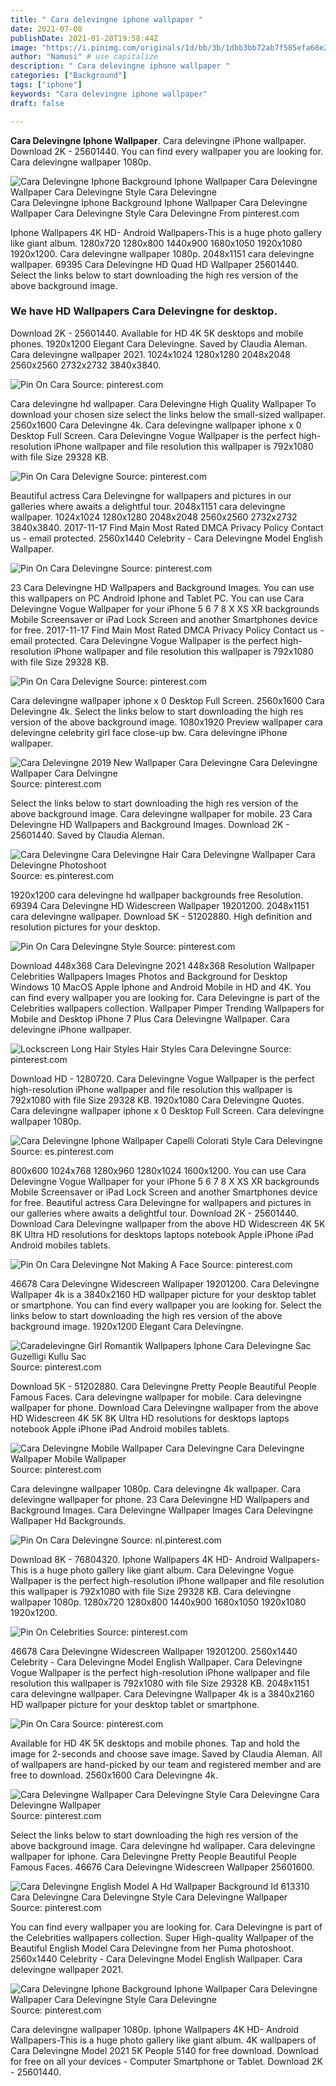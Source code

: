 ```yaml
---
title: " Cara delevingne iphone wallpaper "
date: 2021-07-08
publishDate: 2021-01-20T19:58:44Z
image: "https://i.pinimg.com/originals/1d/bb/3b/1dbb3bb72ab7f585efa68e23526cb654.jpg"
author: "Namusi" # use capitalize
description: " Cara delevingne iphone wallpaper "
categories: ["Background"]
tags: ["iphone"]
keywords: "Cara delevingne iphone wallpaper"
draft: false

---
```



**Cara Delevingne Iphone Wallpaper**. Cara delevingne iPhone wallpaper. Download 2K - 25601440. You can find every wallpaper you are looking for. Cara delevingne wallpaper 1080p.

![Cara Delevingne Iphone Background Iphone Wallpaper Cara Delevingne Wallpaper Cara Delevingne Style Cara Delevingne](https://i.pinimg.com/originals/1d/bb/3b/1dbb3bb72ab7f585efa68e23526cb654.jpg "Cara Delevingne Iphone Background Iphone Wallpaper Cara Delevingne Wallpaper Cara Delevingne Style Cara Delevingne")
Cara Delevingne Iphone Background Iphone Wallpaper Cara Delevingne Wallpaper Cara Delevingne Style Cara Delevingne From pinterest.com


Iphone Wallpapers 4K HD- Android Wallpapers-This is a huge photo gallery like giant album. 1280x720 1280x800 1440x900 1680x1050 1920x1080 1920x1200. Cara delevingne wallpaper 1080p. 2048x1151 cara delevingne wallpaper. 69395 Cara Delevingne HD Quad HD Wallpaper 25601440. Select the links below to start downloading the high res version of the above background image.

### We have HD Wallpapers Cara Delevingne for desktop.

Download 2K - 25601440. Available for HD 4K 5K desktops and mobile phones. 1920x1200 Elegant Cara Delevingne. Saved by Claudia Aleman. Cara delevingne wallpaper 2021. 1024x1024 1280x1280 2048x2048 2560x2560 2732x2732 3840x3840.


![Pin On Cara](https://i.pinimg.com/originals/9e/11/e4/9e11e473784cef45eae291b7a9d2f92e.jpg "Pin On Cara")
Source: pinterest.com

Cara delevingne hd wallpaper. Cara Delevingne High Quality Wallpaper To download your chosen size select the links below the small-sized wallpaper. 2560x1600 Cara Delevingne 4k. Cara delevingne wallpaper iphone x 0 Desktop Full Screen. Cara Delevingne Vogue Wallpaper is the perfect high-resolution iPhone wallpaper and file resolution this wallpaper is 792x1080 with file Size 29328 KB.

![Pin On Cara Delevigne](https://i.pinimg.com/originals/2b/47/e9/2b47e958c97673216b5ee8b36d891522.jpg "Pin On Cara Delevigne")
Source: pinterest.com

Beautiful actress Cara Delevingne for wallpapers and pictures in our galleries where awaits a delightful tour. 2048x1151 cara delevingne wallpaper. 1024x1024 1280x1280 2048x2048 2560x2560 2732x2732 3840x3840. 2017-11-17 Find Main Most Rated DMCA Privacy Policy Contact us - email protected. 2560x1440 Celebrity - Cara Delevingne Model English Wallpaper.

![Pin On Cara Delevingne](https://i.pinimg.com/originals/bd/23/83/bd2383f15428fa4bcc0b6f993761de7f.jpg "Pin On Cara Delevingne")
Source: pinterest.com

23 Cara Delevingne HD Wallpapers and Background Images. You can use this wallpapers on PC Android Iphone and Tablet PC. You can use Cara Delevingne Vogue Wallpaper for your iPhone 5 6 7 8 X XS XR backgrounds Mobile Screensaver or iPad Lock Screen and another Smartphones device for free. 2017-11-17 Find Main Most Rated DMCA Privacy Policy Contact us - email protected. Cara Delevingne Vogue Wallpaper is the perfect high-resolution iPhone wallpaper and file resolution this wallpaper is 792x1080 with file Size 29328 KB.

![Pin On Cara Delevigne](https://i.pinimg.com/originals/df/0f/23/df0f23418321dc58551f3d682d0eab21.jpg "Pin On Cara Delevigne")
Source: pinterest.com

Cara delevingne wallpaper iphone x 0 Desktop Full Screen. 2560x1600 Cara Delevingne 4k. Select the links below to start downloading the high res version of the above background image. 1080x1920 Preview wallpaper cara delevingne celebrity girl face close-up bw. Cara delevingne iPhone wallpaper.

![Cara Delevingne 2019 New Wallpaper Cara Delevingne Cara Delevingne Wallpaper Cara Delvingne](https://i.pinimg.com/originals/34/d0/6b/34d06bfbcde9aafd21d4c9d09117c433.jpg "Cara Delevingne 2019 New Wallpaper Cara Delevingne Cara Delevingne Wallpaper Cara Delvingne")
Source: pinterest.com

Select the links below to start downloading the high res version of the above background image. Cara delevingne wallpaper for mobile. 23 Cara Delevingne HD Wallpapers and Background Images. Download 2K - 25601440. Saved by Claudia Aleman.

![Cara Delevingne Cara Delevingne Hair Cara Delevingne Wallpaper Cara Delevingne Photoshoot](https://i.pinimg.com/474x/31/13/0f/31130f7cf127b7e734a18e7bd7e1dd70.jpg "Cara Delevingne Cara Delevingne Hair Cara Delevingne Wallpaper Cara Delevingne Photoshoot")
Source: es.pinterest.com

1920x1200 cara delevingne hd wallpaper backgrounds free Resolution. 69394 Cara Delevingne HD Widescreen Wallpaper 19201200. 2048x1151 cara delevingne wallpaper. Download 5K - 51202880. High definition and resolution pictures for your desktop.

![Pin On Cara Delevingne Style](https://i.pinimg.com/originals/18/72/bc/1872bc07eb79cc5bf06480314a52a5aa.jpg "Pin On Cara Delevingne Style")
Source: pinterest.com

Download 448x368 Cara Delevingne 2021 448x368 Resolution Wallpaper Celebrities Wallpapers Images Photos and Background for Desktop Windows 10 MacOS Apple Iphone and Android Mobile in HD and 4K. You can find every wallpaper you are looking for. Cara Delevingne is part of the Celebrities wallpapers collection. Wallpaper Pimper Trending Wallpapers for Mobile and Desktop iPhone 7 Plus Cara Delevingne Wallpaper. Cara delevingne iPhone wallpaper.

![Lockscreen Long Hair Styles Hair Styles Cara Delevingne](https://i.pinimg.com/originals/76/17/af/7617afab15c84daf4cd88cb398275c09.jpg "Lockscreen Long Hair Styles Hair Styles Cara Delevingne")
Source: pinterest.com

Download HD - 1280720. Cara Delevingne Vogue Wallpaper is the perfect high-resolution iPhone wallpaper and file resolution this wallpaper is 792x1080 with file Size 29328 KB. 1920x1080 Cara Delevingne Quotes. Cara delevingne wallpaper iphone x 0 Desktop Full Screen. Cara delevingne wallpaper 1080p.

![Cara Delevingne Iphone Wallpaper Capelli Colorati Style Cara Delevingne](https://i.pinimg.com/originals/1d/74/66/1d7466a71cbfee155cf2366acd19e490.jpg "Cara Delevingne Iphone Wallpaper Capelli Colorati Style Cara Delevingne")
Source: es.pinterest.com

800x600 1024x768 1280x960 1280x1024 1600x1200. You can use Cara Delevingne Vogue Wallpaper for your iPhone 5 6 7 8 X XS XR backgrounds Mobile Screensaver or iPad Lock Screen and another Smartphones device for free. Beautiful actress Cara Delevingne for wallpapers and pictures in our galleries where awaits a delightful tour. Download 2K - 25601440. Download Cara Delevingne wallpaper from the above HD Widescreen 4K 5K 8K Ultra HD resolutions for desktops laptops notebook Apple iPhone iPad Android mobiles tablets.

![Pin On Cara Delevingne Not Making A Face](https://i.pinimg.com/originals/ed/c1/a7/edc1a719697598bed1fbf12b8b82fa03.png "Pin On Cara Delevingne Not Making A Face")
Source: pinterest.com

46678 Cara Delevingne Widescreen Wallpaper 19201200. Cara Delevingne Wallpaper 4k is a 3840x2160 HD wallpaper picture for your desktop tablet or smartphone. You can find every wallpaper you are looking for. Select the links below to start downloading the high res version of the above background image. 1920x1200 Elegant Cara Delevingne.

![Caradelevingne Girl Romantik Wallpapers Iphone Cara Delevingne Sac Guzelligi Kullu Sac](https://i.pinimg.com/originals/65/ee/2f/65ee2f242ad9d2bda74e18144bb10883.jpg "Caradelevingne Girl Romantik Wallpapers Iphone Cara Delevingne Sac Guzelligi Kullu Sac")
Source: pinterest.com

Download 5K - 51202880. Cara Delevingne Pretty People Beautiful People Famous Faces. Cara delevingne wallpaper for mobile. Cara delevingne wallpaper for phone. Download Cara Delevingne wallpaper from the above HD Widescreen 4K 5K 8K Ultra HD resolutions for desktops laptops notebook Apple iPhone iPad Android mobiles tablets.

![Cara Delevingne Mobile Wallpaper Cara Delevingne Cara Delevingne Wallpaper Mobile Wallpaper](https://i.pinimg.com/originals/34/04/5a/34045a545de896ca290f88bd8d4f21a5.jpg "Cara Delevingne Mobile Wallpaper Cara Delevingne Cara Delevingne Wallpaper Mobile Wallpaper")
Source: pinterest.com

Cara delevingne wallpaper 1080p. Cara delevingne 4k wallpaper. Cara delevingne wallpaper for phone. 23 Cara Delevingne HD Wallpapers and Background Images. Cara Delevingne Wallpaper Images Cara Delevingne Wallpaper Hd Backgrounds.

![Pin On Cara Delevingne](https://i.pinimg.com/originals/bb/c3/f6/bbc3f6547c34a35d636690ef740368c8.jpg "Pin On Cara Delevingne")
Source: nl.pinterest.com

Download 8K - 76804320. Iphone Wallpapers 4K HD- Android Wallpapers-This is a huge photo gallery like giant album. Cara Delevingne Vogue Wallpaper is the perfect high-resolution iPhone wallpaper and file resolution this wallpaper is 792x1080 with file Size 29328 KB. Cara delevingne wallpaper 1080p. 1280x720 1280x800 1440x900 1680x1050 1920x1080 1920x1200.

![Pin On Celebrities](https://i.pinimg.com/originals/61/24/45/6124459ccf06dafc1b3c876e30827455.png "Pin On Celebrities")
Source: pinterest.com

46678 Cara Delevingne Widescreen Wallpaper 19201200. 2560x1440 Celebrity - Cara Delevingne Model English Wallpaper. Cara Delevingne Vogue Wallpaper is the perfect high-resolution iPhone wallpaper and file resolution this wallpaper is 792x1080 with file Size 29328 KB. 2048x1151 cara delevingne wallpaper. Cara Delevingne Wallpaper 4k is a 3840x2160 HD wallpaper picture for your desktop tablet or smartphone.

![Pin On Cara](https://i.pinimg.com/originals/aa/49/30/aa4930d0a0435fb61321d59c9c2906b6.png "Pin On Cara")
Source: pinterest.com

Available for HD 4K 5K desktops and mobile phones. Tap and hold the image for 2-seconds and choose save image. Saved by Claudia Aleman. All of wallpapers are hand-picked by our team and registered member and are free to download. 2560x1600 Cara Delevingne 4k.

![Cara Delevingne Wallpaper Cara Delevingne Style Cara Delevingne Cara Delevingne Wallpaper](https://i.pinimg.com/originals/ab/73/ed/ab73ede631113afd353d232ee2327fae.jpg "Cara Delevingne Wallpaper Cara Delevingne Style Cara Delevingne Cara Delevingne Wallpaper")
Source: pinterest.com

Select the links below to start downloading the high res version of the above background image. Cara delevingne hd wallpaper. Cara delevingne wallpaper for iphone. Cara Delevingne Pretty People Beautiful People Famous Faces. 46676 Cara Delevingne Widescreen Wallpaper 25601600.

![Cara Delevingne English Model A Hd Wallpaper Background Id 613310 Cara Delevingne Cara Delevingne Style Cara Delevingne Wallpaper](https://i.pinimg.com/originals/9b/a3/7f/9ba37feb98c6f1574fca64443fac273c.jpg "Cara Delevingne English Model A Hd Wallpaper Background Id 613310 Cara Delevingne Cara Delevingne Style Cara Delevingne Wallpaper")
Source: pinterest.com

You can find every wallpaper you are looking for. Cara Delevingne is part of the Celebrities wallpapers collection. Super High-quality Wallpaper of the Beautiful English Model Cara Delevingne from her Puma photoshoot. 2560x1440 Celebrity - Cara Delevingne Model English Wallpaper. Cara delevingne wallpaper 2021.

![Cara Delevingne Iphone Background Iphone Wallpaper Cara Delevingne Wallpaper Cara Delevingne Style Cara Delevingne](https://i.pinimg.com/originals/1d/bb/3b/1dbb3bb72ab7f585efa68e23526cb654.jpg "Cara Delevingne Iphone Background Iphone Wallpaper Cara Delevingne Wallpaper Cara Delevingne Style Cara Delevingne")
Source: pinterest.com

Cara delevingne wallpaper 1080p. Iphone Wallpapers 4K HD- Android Wallpapers-This is a huge photo gallery like giant album. 4K wallpapers of Cara Delevingne Model 2021 5K People 5140 for free download. Download for free on all your devices - Computer Smartphone or Tablet. Download 2K - 25601440.

